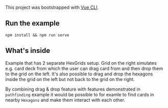 This project was bootstrapped with [Vue CLI](https://github.com/vuejs/vue-cli).

## Run the example

```shell
npm install && npm run serve
```

## What's inside

Example that has 2 separate HexGrids setup. Grid on the right simulates e.g. card deck
from which the user can drag card from and then drop them to the grid on the left.
It's also possible to drag and drop the hexagons inside the grid on the left but not back to the
grid on the right.

By combining drag & drop feature with features demonstrated in `pathfinding` example it would be
possible to for examle to find cards in nearby `Hexagons` and make them interact with
each other.
